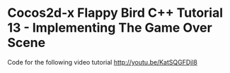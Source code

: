Cocos2d-x Flappy Bird C++ Tutorial 13 - Implementing The Game Over Scene
========================================================================

Code for the following video tutorial http://youtu.be/KatSQGFDjl8
